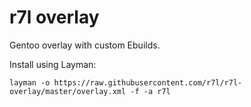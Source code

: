 # r7l overlay

Gentoo overlay with custom Ebuilds.

Install using Layman:

    layman -o https://raw.githubusercontent.com/r7l/r7l-overlay/master/overlay.xml -f -a r7l

